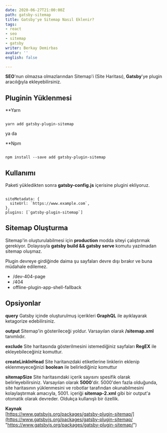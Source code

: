 ```yaml
---
date: 2020-06-27T21:00:00Z
path: gatsby-sitemap
title: Gatsby'ye Sitemap Nasıl Eklenir?
tags:
- react
- seo
- sitemap
- gatsby
writer: Berkay Demirbas
avatar: ''
english: false

---
```

**SEO**'nun olmazsa olmazlarından Sitemap'i (Site Haritası), **Gatsby**'ye plugin aracılığıyla ekleyebilirsiniz.

## Pluginin Yüklenmesi

**Yarn

<deckgo-highlight-code>  
<code slot="code">  
yarn add gatsby-plugin-sitemap  
</code>  
</deckgo-highlight-code>

ya da 

**Npm

<deckgo-highlight-code>  
<code slot="code">  
npm install --save add gatsby-plugin-sitemap  
</code>  
</deckgo-highlight-code>

## Kullanımı

Paketi yükledikten sonra **gatsby-config.js** içerisine plugini ekliyoruz.

<deckgo-highlight-code>  
<code slot="code">  
siteMetadata: {
  siteUrl: `https://www.example.com`,
},
plugins: [`gatsby-plugin-sitemap`]
</code>  
</deckgo-highlight-code>

## Sitemap Oluşturma

Sitemap'in oluşturulabilmesi için **production** modda siteyi çalıştırmak gerekiyor. Dolayısıyla **gatsby build && gatsby serve** komutu yazılmadan sitemap oluşmaz.

Plugin devreye girdiğinde daima şu sayfaları devre dışı bırakır ve buna müdahale edilemez.
- /dev-404-page
- /404
- offline-plugin-app-shell-fallback

## Opsiyonlar

**query**
Gatsby içinde oluşturulmuş içerikleri **GraphQL** ile ayıklayarak ketagorize edebilirsiniz. 

**output**
Sitemap'in gösterileceği yoldur. Varsayılan olarak **/sitemap.xml** tanımlıdır.

**exclude**
Site haritasında gösterilmesini istemediğiniz sayfaları **RegEX** ile ekleyebileceğiniz komuttur.

**createLinkInHead**
Site haritanızdaki **<Head/>** etiketlerine linklerin eklenip eklenmeyeceğinizi **boolean** ile belirlediğiniz komuttur 

**sitemapSize**
Site haritasındaki içerik sayısını spesifik olarak belirleyebilirsiniz. 
Varsayılan olarak **5000**'dir. 5000'den fazla olduğunda, site haritasının yüklenmesini ve robotlar tarafından okunabilmesini kolaylaştırmak amacıyla, 5001. içeriği **sitemap-2.xml** gibi bir output'a otomatik olarak devreder. Oldukça kullanışlı bir özellik. 


**Kaynak**  
[https://www.gatsbyjs.org/packages/gatsby-plugin-sitemap/](https://www.gatsbyjs.org/packages/gatsby-plugin-sitemap/ "https://www.gatsbyjs.org/packages/gatsby-plugin-sitemap/")